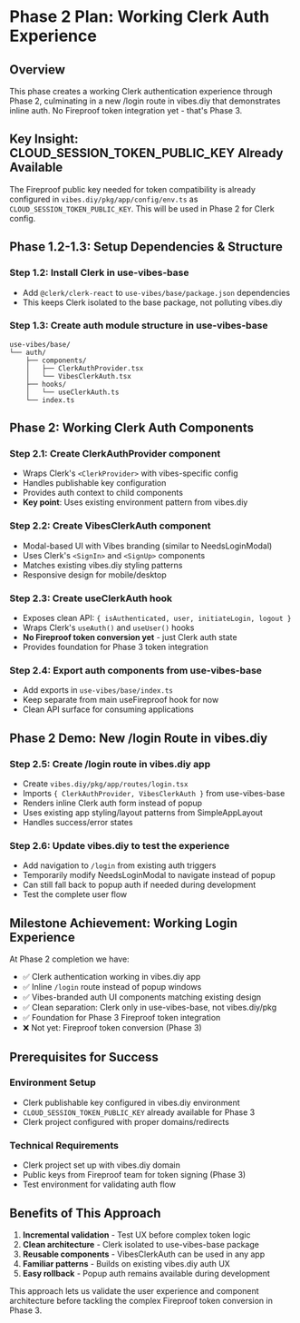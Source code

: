 # Phase 2 Plan: Working Clerk Auth Experience

## Overview
This phase creates a working Clerk authentication experience through Phase 2, culminating in a new /login route in vibes.diy that demonstrates inline auth. No Fireproof token integration yet - that's Phase 3.

## Key Insight: CLOUD_SESSION_TOKEN_PUBLIC_KEY Already Available
The Fireproof public key needed for token compatibility is already configured in `vibes.diy/pkg/app/config/env.ts` as `CLOUD_SESSION_TOKEN_PUBLIC_KEY`. This will be used in Phase 2 for Clerk config.

## Phase 1.2-1.3: Setup Dependencies & Structure

### Step 1.2: Install Clerk in use-vibes-base
- Add `@clerk/clerk-react` to `use-vibes/base/package.json` dependencies
- This keeps Clerk isolated to the base package, not polluting vibes.diy

### Step 1.3: Create auth module structure in use-vibes-base
```
use-vibes/base/
└── auth/
    ├── components/
    │   ├── ClerkAuthProvider.tsx
    │   └── VibesClerkAuth.tsx  
    ├── hooks/
    │   └── useClerkAuth.ts
    └── index.ts
```

## Phase 2: Working Clerk Auth Components

### Step 2.1: Create ClerkAuthProvider component
- Wraps Clerk's `<ClerkProvider>` with vibes-specific config
- Handles publishable key configuration
- Provides auth context to child components
- **Key point**: Uses existing environment pattern from vibes.diy

### Step 2.2: Create VibesClerkAuth component  
- Modal-based UI with Vibes branding (similar to NeedsLoginModal)
- Uses Clerk's `<SignIn>` and `<SignUp>` components
- Matches existing vibes.diy styling patterns
- Responsive design for mobile/desktop

### Step 2.3: Create useClerkAuth hook
- Exposes clean API: `{ isAuthenticated, user, initiateLogin, logout }`  
- Wraps Clerk's `useAuth()` and `useUser()` hooks
- **No Fireproof token conversion yet** - just Clerk auth state
- Provides foundation for Phase 3 token integration

### Step 2.4: Export auth components from use-vibes-base
- Add exports in `use-vibes/base/index.ts`
- Keep separate from main useFireproof hook for now
- Clean API surface for consuming applications

## Phase 2 Demo: New /login Route in vibes.diy

### Step 2.5: Create /login route in vibes.diy app
- Create `vibes.diy/pkg/app/routes/login.tsx`
- Imports `{ ClerkAuthProvider, VibesClerkAuth }` from use-vibes-base
- Renders inline Clerk auth form instead of popup
- Uses existing app styling/layout patterns from SimpleAppLayout
- Handles success/error states

### Step 2.6: Update vibes.diy to test the experience
- Add navigation to `/login` from existing auth triggers
- Temporarily modify NeedsLoginModal to navigate instead of popup
- Can still fall back to popup auth if needed during development
- Test the complete user flow

## Milestone Achievement: Working Login Experience

At Phase 2 completion we have:
- ✅ Clerk authentication working in vibes.diy app
- ✅ Inline `/login` route instead of popup windows
- ✅ Vibes-branded auth UI components matching existing design
- ✅ Clean separation: Clerk only in use-vibes-base, not vibes.diy/pkg  
- ✅ Foundation for Phase 3 Fireproof token integration
- ❌ Not yet: Fireproof token conversion (Phase 3)

## Prerequisites for Success

### Environment Setup
- Clerk publishable key configured in vibes.diy environment
- `CLOUD_SESSION_TOKEN_PUBLIC_KEY` already available for Phase 3
- Clerk project configured with proper domains/redirects

### Technical Requirements
- Clerk project set up with vibes.diy domain
- Public keys from Fireproof team for token signing (Phase 3)
- Test environment for validating auth flow

## Benefits of This Approach

1. **Incremental validation** - Test UX before complex token logic
2. **Clean architecture** - Clerk isolated to use-vibes-base package
3. **Reusable components** - VibesClerkAuth can be used in any app
4. **Familiar patterns** - Builds on existing vibes.diy auth UX
5. **Easy rollback** - Popup auth remains available during development

This approach lets us validate the user experience and component architecture before tackling the complex Fireproof token conversion in Phase 3.
